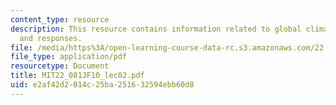 ```yaml
---
content_type: resource
description: This resource contains information related to global climate change issues
  and responses.
file: /media/https%3A/open-learning-course-data-rc.s3.amazonaws.com/22-081j-introduction-to-sustainable-energy-fall-2010/e2af42d2014c25ba251632594ebb60d8_MIT22_081JF10_lec02.pdf
file_type: application/pdf
resourcetype: Document
title: MIT22_081JF10_lec02.pdf
uid: e2af42d2-014c-25ba-2516-32594ebb60d8
---
```


